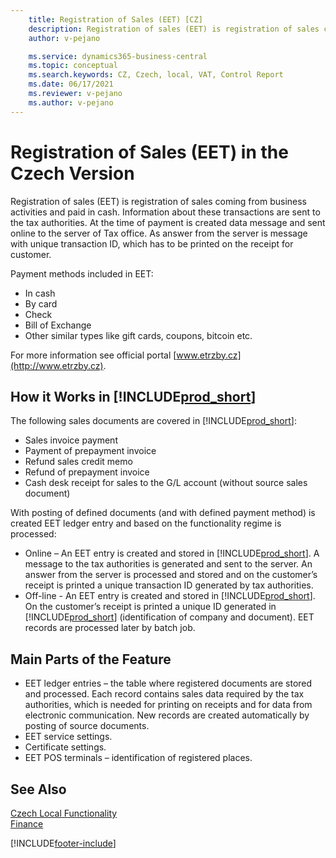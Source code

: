 ```yaml
---
    title: Registration of Sales (EET) [CZ]
    description: Registration of sales (EET) is registration of sales coming from business activities and paid in cash.
    author: v-pejano

    ms.service: dynamics365-business-central
    ms.topic: conceptual
    ms.search.keywords: CZ, Czech, local, VAT, Control Report
    ms.date: 06/17/2021
    ms.reviewer: v-pejano
    ms.author: v-pejano
---
```


# Registration of Sales (EET) in the Czech Version

Registration of sales (EET) is registration of sales coming from business activities and paid in cash. Information about these transactions are sent to the tax authorities. At the time of payment is created data message and sent online to the server of Tax office. As answer from the server is message with unique transaction ID, which has to be printed on the receipt for customer.

Payment methods included in EET:

- In cash  
- By card  
- Check  
- Bill of Exchange  
- Other similar types like gift cards, coupons, bitcoin etc.  

For more information see official portal [www.etrzby.cz](http://www.etrzby.cz).  

## How it Works in [!INCLUDE[prod_short](../../includes/prod_short.md)]

The following sales documents are covered in [!INCLUDE[prod_short](../../includes/prod_short.md)]:

- Sales invoice payment  
- Payment of prepayment invoice  
- Refund sales credit memo  
- Refund of prepayment invoice  
- Cash desk receipt for sales to the G/L account (without source sales document)  

With posting of defined documents (and with defined payment method) is created EET ledger entry and based on the functionality regime is processed:

- Online – An EET entry is created and stored in [!INCLUDE[prod_short](../../includes/prod_short.md)]. A message to the tax authorities is generated and sent to the server. An answer from the server is processed and stored and on the customer’s receipt is printed a unique transaction ID generated by tax authorities.  
- Off-line - An EET entry is created and stored in [!INCLUDE[prod_short](../../includes/prod_short.md)]. On the customer’s receipt is printed a unique ID generated in [!INCLUDE[prod_short](../../includes/prod_short.md)] (identification of company and document). EET records are processed later by batch job.  

## Main Parts of the Feature

- EET ledger entries – the table where registered documents are stored and processed. Each record contains sales data required by the tax authorities, which is needed for printing on receipts and for data from electronic communication. New records are created automatically by posting of source documents.  
- EET service settings.  
- Certificate settings.  
- EET POS terminals – identification of registered places.  

## See Also

[Czech Local Functionality](czech-local-functionality.md)  
[Finance](../../finance.md)


[!INCLUDE[footer-include](../../includes/footer-banner.md)]